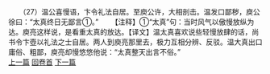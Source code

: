 　　（27）温公喜慢语，卞令礼法自居。至庾公许，大相剖击。温发口鄙秽，庾公徐曰：“太真终日无鄙言①。”
　　【注释】①“太真”句：当时风气以傲慢放纵为达。庾亮这样说，是看重太真的放达。【译文】温太真喜欢说些轻慢放肆的话，尚书令卞壺以礼法之士自居。两人到庾亮那里去，极力互相分辨、反驳。温大真出口庸俗、粗鄙，庾亮却慢悠悠他说：“太真整天出言不俗。”
<br>[上一篇](23_26) [回卷首](23_00) [下一篇](23_28)

